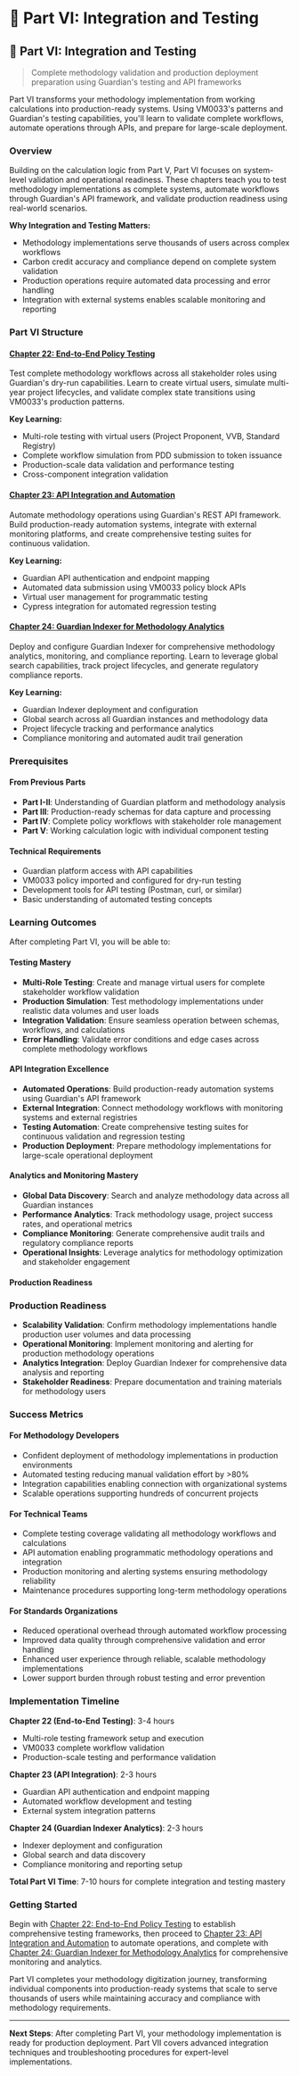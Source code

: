 # 🔗 Part VI: Integration and Testing

## 🔗 Part VI: Integration and Testing

> Complete methodology validation and production deployment preparation using Guardian's testing and API frameworks

Part VI transforms your methodology implementation from working calculations into production-ready systems. Using VM0033's patterns and Guardian's testing capabilities, you'll learn to validate complete workflows, automate operations through APIs, and prepare for large-scale deployment.

### Overview

Building on the calculation logic from Part V, Part VI focuses on system-level validation and operational readiness. These chapters teach you to test methodology implementations as complete systems, automate workflows through Guardian's API framework, and validate production readiness using real-world scenarios.

**Why Integration and Testing Matters:**

* Methodology implementations serve thousands of users across complex workflows
* Carbon credit accuracy and compliance depend on complete system validation
* Production operations require automated data processing and error handling
* Integration with external systems enables scalable monitoring and reporting

### Part VI Structure

#### [Chapter 22: End-to-End Policy Testing](chapter-22/)

Test complete methodology workflows across all stakeholder roles using Guardian's dry-run capabilities. Learn to create virtual users, simulate multi-year project lifecycles, and validate complex state transitions using VM0033's production patterns.

**Key Learning:**

* Multi-role testing with virtual users (Project Proponent, VVB, Standard Registry)
* Complete workflow simulation from PDD submission to token issuance
* Production-scale data validation and performance testing
* Cross-component integration validation

#### [Chapter 23: API Integration and Automation](chapter-23/)

Automate methodology operations using Guardian's REST API framework. Build production-ready automation systems, integrate with external monitoring platforms, and create comprehensive testing suites for continuous validation.

**Key Learning:**

* Guardian API authentication and endpoint mapping
* Automated data submission using VM0033 policy block APIs
* Virtual user management for programmatic testing
* Cypress integration for automated regression testing

#### [Chapter 24: Guardian Indexer for Methodology Analytics](chapter-24/)

Deploy and configure Guardian Indexer for comprehensive methodology analytics, monitoring, and compliance reporting. Learn to leverage global search capabilities, track project lifecycles, and generate regulatory compliance reports.

**Key Learning:**

* Guardian Indexer deployment and configuration
* Global search across all Guardian instances and methodology data
* Project lifecycle tracking and performance analytics
* Compliance monitoring and automated audit trail generation

### Prerequisites

#### From Previous Parts

* **Part I-II**: Understanding of Guardian platform and methodology analysis
* **Part III**: Production-ready schemas for data capture and processing
* **Part IV**: Complete policy workflows with stakeholder role management
* **Part V**: Working calculation logic with individual component testing

#### Technical Requirements

* Guardian platform access with API capabilities
* VM0033 policy imported and configured for dry-run testing
* Development tools for API testing (Postman, curl, or similar)
* Basic understanding of automated testing concepts

### Learning Outcomes

After completing Part VI, you will be able to:

#### Testing Mastery

* **Multi-Role Testing**: Create and manage virtual users for complete stakeholder workflow validation
* **Production Simulation**: Test methodology implementations under realistic data volumes and user loads
* **Integration Validation**: Ensure seamless operation between schemas, workflows, and calculations
* **Error Handling**: Validate error conditions and edge cases across complete methodology workflows

#### API Integration Excellence

* **Automated Operations**: Build production-ready automation systems using Guardian's API framework
* **External Integration**: Connect methodology workflows with monitoring systems and external registries
* **Testing Automation**: Create comprehensive testing suites for continuous validation and regression testing
* **Production Deployment**: Prepare methodology implementations for large-scale operational deployment

#### Analytics and Monitoring Mastery

* **Global Data Discovery**: Search and analyze methodology data across all Guardian instances
* **Performance Analytics**: Track methodology usage, project success rates, and operational metrics
* **Compliance Monitoring**: Generate comprehensive audit trails and regulatory compliance reports
* **Operational Insights**: Leverage analytics for methodology optimization and stakeholder engagement

#### Production Readiness

### Production Readiness

- **Scalability Validation**: Confirm methodology implementations handle production user volumes and data processing
- **Operational Monitoring**: Implement monitoring and alerting for production methodology operations
- **Analytics Integration**: Deploy Guardian Indexer for comprehensive data analysis and reporting
- **Stakeholder Readiness**: Prepare documentation and training materials for methodology users

### Success Metrics

#### For Methodology Developers

* Confident deployment of methodology implementations in production environments
* Automated testing reducing manual validation effort by >80%
* Integration capabilities enabling connection with organizational systems
* Scalable operations supporting hundreds of concurrent projects

#### For Technical Teams

* Complete testing coverage validating all methodology workflows and calculations
* API automation enabling programmatic methodology operations and integration
* Production monitoring and alerting systems ensuring methodology reliability
* Maintenance procedures supporting long-term methodology operations

#### For Standards Organizations

* Reduced operational overhead through automated workflow processing
* Improved data quality through comprehensive validation and error handling
* Enhanced user experience through reliable, scalable methodology implementations
* Lower support burden through robust testing and error prevention

### Implementation Timeline

**Chapter 22 (End-to-End Testing)**: 3-4 hours
- Multi-role testing framework setup and execution
- VM0033 complete workflow validation
- Production-scale testing and performance validation

**Chapter 23 (API Integration)**: 2-3 hours
- Guardian API authentication and endpoint mapping
- Automated workflow development and testing
- External system integration patterns

**Chapter 24 (Guardian Indexer Analytics)**: 2-3 hours

* Indexer deployment and configuration
* Global search and data discovery
* Compliance monitoring and reporting setup

**Total Part VI Time**: 7-10 hours for complete integration and testing mastery

### Getting Started

Begin with [Chapter 22: End-to-End Policy Testing](chapter-22/README.md) to establish comprehensive testing frameworks, then proceed to [Chapter 23: API Integration and Automation](chapter-23/README.md) to automate operations, and complete with [Chapter 24: Guardian Indexer for Methodology Analytics](chapter-24/README.md) for comprehensive monitoring and analytics.

Part VI completes your methodology digitization journey, transforming individual components into production-ready systems that scale to serve thousands of users while maintaining accuracy and compliance with methodology requirements.

***

**Next Steps**: After completing Part VI, your methodology implementation is ready for production deployment. Part VII covers advanced integration techniques and troubleshooting procedures for expert-level implementations.